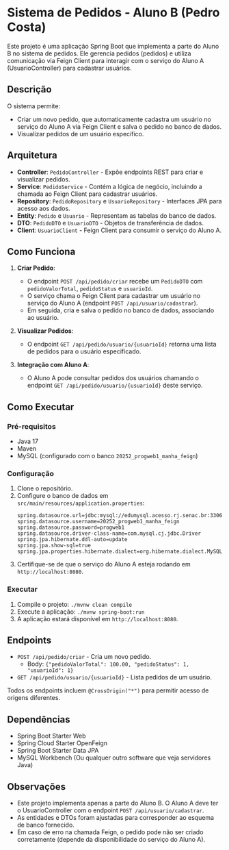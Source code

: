 # Sistema de Pedidos - Aluno B (Pedro Costa)

Este projeto é uma aplicação Spring Boot que implementa a parte do Aluno B no sistema de pedidos. Ele gerencia pedidos (pedidos) e utiliza comunicação via Feign Client para interagir com o serviço do Aluno A (UsuarioController) para cadastrar usuários.

## Descrição

O sistema permite:

- Criar um novo pedido, que automaticamente cadastra um usuário no serviço do Aluno A via Feign Client e salva o pedido no banco de dados.
- Visualizar pedidos de um usuário específico.

## Arquitetura

- **Controller**: `PedidoController` - Expõe endpoints REST para criar e visualizar pedidos.
- **Service**: `PedidoService` - Contém a lógica de negócio, incluindo a chamada ao Feign Client para cadastrar usuários.
- **Repository**: `PedidoRepository` e `UsuarioRepository` - Interfaces JPA para acesso aos dados.
- **Entity**: `Pedido` e `Usuario` - Representam as tabelas do banco de dados.
- **DTO**: `PedidoDTO` e `UsuarioDTO` - Objetos de transferência de dados.
- **Client**: `UsuarioClient` - Feign Client para consumir o serviço do Aluno A.

## Como Funciona

1. **Criar Pedido**:

   - O endpoint `POST /api/pedido/criar` recebe um `PedidoDTO` com `pedidoValorTotal`, `pedidoStatus` e `usuarioId`.
   - O serviço chama o Feign Client para cadastrar um usuário no serviço do Aluno A (endpoint `POST /api/usuario/cadastrar`).
   - Em seguida, cria e salva o pedido no banco de dados, associando ao usuário.
2. **Visualizar Pedidos**:

   - O endpoint `GET /api/pedido/usuario/{usuarioId}` retorna uma lista de pedidos para o usuário especificado.
3. **Integração com Aluno A**:

   - O Aluno A pode consultar pedidos dos usuários chamando o endpoint `GET /api/pedido/usuario/{usuarioId}` deste serviço.

## Como Executar

### Pré-requisitos

- Java 17
- Maven
- MySQL (configurado com o banco `20252_progweb1_manha_feign`)

### Configuração

1. Clone o repositório.
2. Configure o banco de dados em `src/main/resources/application.properties`:
   ```
   spring.datasource.url=jdbc:mysql://edumysql.acesso.rj.senac.br:3306/20252_progweb1_manha_feign
   spring.datasource.username=20252_progweb1_manha_feign
   spring.datasource.password=progweb1
   spring.datasource.driver-class-name=com.mysql.cj.jdbc.Driver
   spring.jpa.hibernate.ddl-auto=update
   spring.jpa.show-sql=true
   spring.jpa.properties.hibernate.dialect=org.hibernate.dialect.MySQL8Dialect
   ```
3. Certifique-se de que o serviço do Aluno A esteja rodando em `http://localhost:8080`.

### Executar

1. Compile o projeto: `./mvnw clean compile`
2. Execute a aplicação: `./mvnw spring-boot:run`
3. A aplicação estará disponível em `http://localhost:8080`.

## Endpoints

- `POST /api/pedido/criar` - Cria um novo pedido.
  - Body: `{"pedidoValorTotal": 100.00, "pedidoStatus": 1, "usuarioId": 1}`
- `GET /api/pedido/usuario/{usuarioId}` - Lista pedidos de um usuário.

Todos os endpoints incluem `@CrossOrigin("*")` para permitir acesso de origens diferentes.

## Dependências

- Spring Boot Starter Web
- Spring Cloud Starter OpenFeign
- Spring Boot Starter Data JPA
- MySQL Workbench (Ou qualquer outro software que veja servidores Java)

## Observações

- Este projeto implementa apenas a parte do Aluno B. O Aluno A deve ter o UsuarioController com o endpoint `POST /api/usuario/cadastrar`.
- As entidades e DTOs foram ajustadas para corresponder ao esquema de banco fornecido.
- Em caso de erro na chamada Feign, o pedido pode não ser criado corretamente (depende da disponibilidade do serviço do Aluno A).
